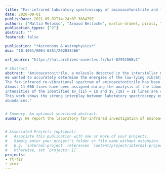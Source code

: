 ```yaml
---
title: "Far-infrared laboratory spectroscopy of aminoacetonitrile and first interstellar detection of its vibrationally excited transitions"
date: 2020-09-01
publishDate: 2021-05-02T14:24:07.308479Z
authors: ["Mattia Melosso", "Arnaud Belloche", martin-drumel, pirali, "Fillipo Tamassia", "L. Bizzocchi", "Robin T. Garrod", "Holger S. P. Müller", "Karl M. Menten", "Luca Dore", "Christina Puzzarini"]
publication_types: ["2"]
abstract: ""
featured: false

publication: "*Astronomy & Astrophysics*"
doi: "10.1051/0004-6361/202038466"

url_source: "https://hal.archives-ouvertes.fr/hal-02952068v1"

# Abstract
abstract: "Aminoacetonitrile, a molecule detected in the interstellar medium only toward the star-forming region Sagittarius B2 (Sgr B2), is considered an important prebiotic species; in particular, it is a possible precursor of the simplest amino acid glycine. To date, observations have been limited to ground state emission lines, whereas transitions from within vibrationally excited states remained undetected.
We wanted to accurately determine the energies of the low-lying vibrational states of aminoacetonitrile, which are expected to be populated in Sgr B2(N1), the main hot core of Sgr B2(N). This step is fundamental in order to properly evaluate the vibration-rotation partition function of aminoacetonitrile as well as the line strengths of the rotational transitions of its vibrationally excited states. This is necessary to derive accurate column densities and secure the identification of these transitions in astronomical spectra.
The far-infrared ro-vibrational spectrum of aminoacetonitrile has been recorded in absorption against a synchrotron source of continuum emission. Three bands, corresponding to the lowest vibrational modes of aminoacetonitrile, were observed in the frequency region below 500 cm<sup>-1</sup>. The combined analysis of ro-vibrational and pure rotational data allowed us to prepare new spectral line catalogs for all the states under investigation. We used the imaging spectral line survey ReMoCA performed with ALMA to search for vibrationally excited aminoacetonitrile toward Sgr B2(N1). The astronomical spectra were analyzed under the local thermodynamic equilibrium (LTE) approximation.
Almost 11 000 lines have been assigned during the analysis of the laboratory spectrum of aminoacetonitrile, thanks to which the vibrational energies of the $v_{11} = 1$, $v_{18} = 1$, and $v_{17} = 1$ states have been determined. The whole dataset, which includes high $J$ and $K_a$ transitions, is well reproduced within the experimental accuracy. Reliable spectral predictions of pure rotational lines can now be produced up to the THz region. On the basis of these spectroscopic predictions, we report the interstellar detection of aminoacetonitrile in its $v_{11} = 1$ and $v_{18} = 1$ vibrational states toward Sgr B2(N1) in addition to emission from its vibrational ground state. The
intensities of the identified $v_{11} = 1$ and $v_{18} = 1$ lines are consistent with the detected $v = 0$ lines under LTE at a temperature of 200 K for an aminoacetonitrile column density of 1.1 × 10<sup>17</sup> cm<sup>-2</sup>.
This work shows the strong interplay between laboratory spectroscopy exploiting (sub)millimeter and synchrotron-based far-infrared techniques, and observational spectral surveys to detect complex organic molecules in space and quantify their
abundances."


# Summary. An optional shortened abstract.
summary: We report the laboratory far-infrared investigation of aminoacetonitrile ro-vibrational spectrum and the interstellar detection of the molecule in its $v_{11} = 1$ and $v_{18} = 1$ vibrational states toward Sgr B2(N1), in addition to emission from its vibrational ground state

  
# Associated Projects (optional).
#   Associate this publication with one or more of your projects.
#   Simply enter your project's folder or file name without extension.
#   E.g. `internal-project` references `content/project/internal-project/index.md`.
#   Otherwise, set `projects: []`.
projects:
- ft-fir
- pcmi
---
```


